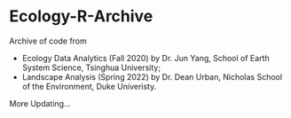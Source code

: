 # Ecology-R-Archive
Archive of code from 
  * Ecology Data Analytics (Fall 2020) by Dr. Jun Yang, School of Earth System Science, Tsinghua University;
  * Landscape Analysis (Spring 2022) by Dr. Dean Urban, Nicholas School of the Environment, Duke Univeristy.
  
More Updating...
